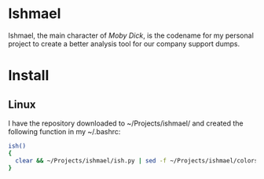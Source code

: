 # Ishmael
Ishmael, the main character of _Moby Dick_, is the codename for my personal project to create a better analysis tool for our company support dumps.

# Install
## Linux
I have the repository downloaded to ~/Projects/ishmael/ and created the following function in my ~/.bashrc:
```bash
ish()
{
  clear && ~/Projects/ishmael/ish.py | sed -f ~/Projects/ishmael/colors.sed
}
```
